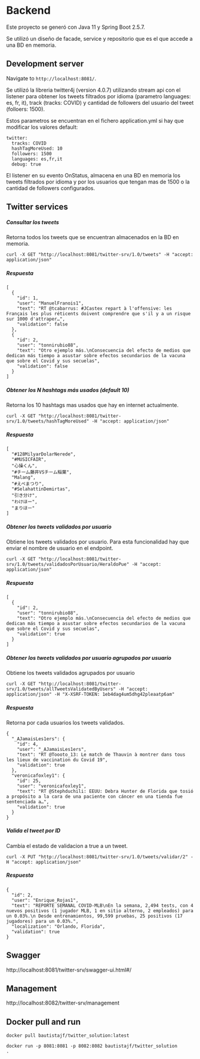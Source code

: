 # Backend

Este proyecto se generó con Java 11 y Spring Boot 2.5.7.

Se utilizó un diseño de facade, service y repositorio que es el que accede a una BD en memoria.



## Development server

Navigate to `http://localhost:8081/`. 

Se utilizó la libreria twitter4j (version 4.0.7) utilizando stream api con el listener 
para obtener los tweets filtrados por idioma (parametro languages: es, fr, it), 
track (tracks: COVID) y cantidad de followers del usuario del tweet (folloers: 1500).

Estos parametros se encuentran en el fichero application.yml si hay que modificar los 
valores default:
```
twitter:
  tracks: COVID
  hashTagMoreUsed: 10
  followers: 1500
  languages: es,fr,it
  debug: true
```

El listener en su evento OnStatus, almacena en una BD en memoria los tweets filtrados por idioma y por los usuarios
que tengan mas de 1500 o la cantidad de followers configurados.

## Twitter services

##### Consultar los tweets
Retorna todos los tweets que se encuentran almacenados en la BD en memoria.
```
curl -X GET "http://localhost:8081/twitter-srv/1.0/tweets" -H "accept: application/json"
```
##### Respuesta
```
[
  {
    "id": 1,
    "user": "ManuelFranois1",
    "text": "RT @tcabarrus: #JCastex repart à l'offensive: les Français les plus réticents doivent comprendre que s'il y a un risque sur 1000 d'attraper…",
    "validation": false
  },
  {
    "id": 2,
    "user": "tonnirubio88",
    "text": "Otro ejemplo más.\nConsecuencia del efecto de medios que dedican más tiempo a asustar sobre efectos secundarios de la vacuna que sobre el Covid y sus secuelas",
    "validation": false
  }
]
```


##### Obtener los N hashtags más usados (default 10)
Retorna los 10 hashtags mas usados que hay en internet actualmente. 
```
curl -X GET "http://localhost:8081/twitter-srv/1.0/tweets/hashTagMoreUsed" -H "accept: application/json"
```

##### Respuesta
```
[
  "#128MilyarDolarNerede",
  "#MUSICFAIR",
  "心操くん",
  "#チーム藤井VSチーム稲葉",
  "Malang",
  "#えぺまつり",
  "#SelahattinDemirtas",
  "引き分け",
  "わけほー",
  "まりほー"
]
```


##### Obtener los tweets validados por usuario
Obtiene los tweets validados por usuario. Para esta funcionalidad hay que enviar el nombre de usuario
en el endpoint.
```
curl -X GET "http://localhost:8081/twitter-srv/1.0/tweets/validadosPorUsuario/HeraldoPue" -H "accept: application/json"
```

##### Respuesta
```
[
  {
    "id": 2,
    "user": "tonnirubio88",
    "text": "Otro ejemplo más.\nConsecuencia del efecto de medios que dedican más tiempo a asustar sobre efectos secundarios de la vacuna que sobre el Covid y sus secuelas",
    "validation": true
  }
]
```

##### Obtener los tweets validados por usuario agrupados por usuario
Obtiene los tweets validados agrupados por usuario
```
curl -X GET "http://localhost:8081/twitter-srv/1.0/tweets/allTweetsValidatedByUsers" -H "accept: application/json" -H "X-XSRF-TOKEN: 1eb4dag4um5dhg42pleaatp6am"
```

##### Respuesta
Retorna por cada usuarios los tweets validados.
```
{
  "_AJamaisLes1ers": {
    "id": 4,
    "user": "_AJamaisLes1ers",
    "text": "RT @Toooto_13: Le match de Thauvin à montrer dans tous les lieux de vaccination du Covid 19",
    "validation": true
  },
  "veronicafoxley1": {
    "id": 25,
    "user": "veronicafoxley1",
    "text": "RT @Stephduchili: EEUU: Debra Hunter de Florida que tosió a propósito a la cara de una paciente con cáncer en una tienda fue sentenciada a…",
    "validation": true
  }
}
```



##### Valida el tweet por ID
Cambia el estado de validacion a true a un tweet.
```
curl -X PUT "http://localhost:8081/twitter-srv/1.0/tweets/validar/2" -H "accept: application/json"
```

##### Respuesta
```
{
  "id": 2,
  "user": "Enrique_Rojas1",
  "text": "REPORTE SEMANAL COVID-MLB\nEn la semana, 2,494 tests, con 4 nuevos positivos (1 jugador MLB, 1 en sitio alterno, 2 empleados) para un 0.03%.\n Desde entrenamientos, 99,599 pruebas, 25 positivos (17 jugadores) para un 0.03%.",
  "localization": "Orlando, Florida",
  "validation": true
}
``` 

## Swagger
http://localhost:8081/twitter-srv/swagger-ui.html#/

## Management
http://localhost:8082/twitter-srv/management


## Docker pull and run

```
docker pull bautistajf/twitter_solution:latest

docker run -p 8081:8081 -p 8082:8082 bautistajf/twitter_solution      .
```

